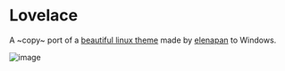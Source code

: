 # Lovelace
A ~copy~ port of a [beautiful linux theme](https://www.reddit.com/r/unixporn/comments/hpakeu/awesome_afternoon_in_a_perfect_world/) made by [elenapan](https://github.com/elenapan) to Windows.

![image](https://user-images.githubusercontent.com/81793953/130921636-64470d29-c98d-4c39-8dde-7e384b102cf1.png)


